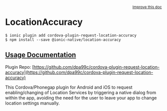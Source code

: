 <a style="float:right;font-size:12px;" href="http://github.com/driftyco/ionic-native/edit/master/src/@ionic-native/plugins/location-accuracy/index.ts#L1">
  Improve this doc
</a>

# LocationAccuracy

```
$ ionic plugin add cordova-plugin-request-location-accuracy
$ npm install --save @ionic-native/location-accuracy
```

## [Usage Documentation](https://ionicframework.com/docs/v2/native/location-accuracy/)

Plugin Repo: [https://github.com/dpa99c/cordova-plugin-request-location-accuracy](https://github.com/dpa99c/cordova-plugin-request-location-accuracy)

This Cordova/Phonegap plugin for Android and iOS to request enabling/changing of Location Services by triggering a native dialog from within the app, avoiding the need for the user to leave your app to change location settings manually.
